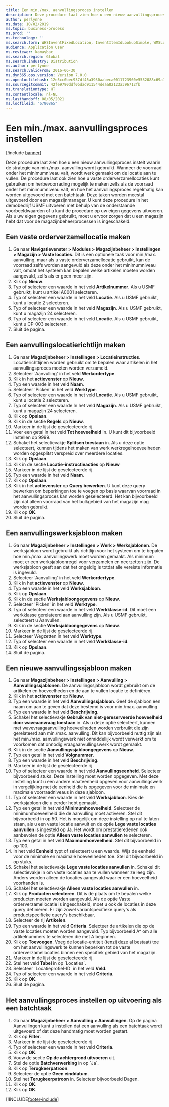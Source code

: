 ```yaml
---
title: Een min./max. aanvullingsproces instellen
description: Deze procedure laat zien hoe u een nieuw aanvullingsproces instelt waarin de strategie van min./max. aanvulling wordt gebruikt.
author: perlynne
ms.date: 10/02/2019
ms.topic: business-process
ms.prod: ''
ms.technology: ''
ms.search.form: WHSInventFixedLocation, InventItemIdLookupSimple, WMSLocationIdLookup, WHSLocDirTable, InventLocationIdLookup, SysQueryForm, WHSWorkTemplateTable, WHSReplenishmentTemplates, UnitOfMeasureLookup, SysQueryTableLookUp, SysQueryFieldLookUp, SysRecurrence, WHSInventFixedLocation
audience: Application User
ms.reviewer: kamaybac
ms.search.region: Global
ms.search.industry: Distribution
ms.author: perlynne
ms.search.validFrom: 2016-06-30
ms.dyn365.ops.version: Version 7.0.0
ms.openlocfilehash: 12e5cc0bec937df45a3930aabeca0011723960e5532088c69a11074cf2d046a3
ms.sourcegitcommit: 42fe9790ddf0bdad911544deaa82123a396712fb
ms.translationtype: HT
ms.contentlocale: nl-NL
ms.lasthandoff: 08/05/2021
ms.locfileid: "6780865"
---
```

# <a name="set-up-a-min-max-replenishment-process"></a>Een min./max. aanvullingsproces instellen

[!include [banner](../../includes/banner.md)]

Deze procedure laat zien hoe u een nieuw aanvullingsproces instelt waarin de strategie van min./max. aanvulling wordt gebruikt. Wanneer de voorraad onder het minimumniveau valt, wordt werk gemaakt om de locatie aan te vullen. De procedure laat ook zien hoe u vaste orderverzamellocaties kunt gebruiken om herbevoorrading mogelijk te maken zelfs als de voorraad onder het minimumniveau valt, en hoe het aanvullingsproces regelmatig kan worden uitgevoerd met een batchtaak. Deze taken worden meestal uitgevoerd door een magazijnmanager. U kunt deze procedure in het demobedrijf USMF uitvoeren met behulp van de onderstaande voorbeeldwaarden of u kunt de procedure op uw eigen gegevens uitvoeren. Als u uw eigen gegevens gebruikt, moet u ervoor zorgen dat u een magazijn hebt dat voor de magazijnbeheerprocessen is ingeschakeld.


## <a name="create-a-fixed-picking-location"></a>Een vaste orderverzamellocatie maken
1. Ga naar **Navigatievenster > Modules > Magazijnbeheer > Instellingen > Magazijn > Vaste locaties**. Dit is een optionele taak voor min./max. aanvulling, maar als u vaste orderverzamellocatie gebruikt, kan de voorraad zelfs worden aangevuld als deze onder het minimumniveau valt, omdat het systeem kan bepalen welke artikelen moeten worden aangevuld, zelfs als er geen meer zijn.
2. Klik op **Nieuw**.
3. Typ of selecteer een waarde in het veld **Artikelnummer**. Als u USMF gebruikt, kunt u artikel A0001 selecteren.  
4. Typ of selecteer een waarde in het veld **Locatie**. Als u USMF gebruikt, kunt u locatie 2 selecteren.  
5. Typ of selecteer een waarde In het veld **Magazijn**. Als u USMF gebruikt, kunt u magazijn 24 selecteren.  
6. Typ of selecteer een waarde in het veld **Locatie**. Als u USMF gebruikt, kunt u CP-003 selecteren.  
7. Sluit de pagina.

## <a name="create-a-replenishment-location-directive"></a>Een aanvullingslocatierichtlijn maken
1. Ga naar **Magazijnbeheer > Instellingen > Locatieinstructies**. Locatierichtlijnen worden gebruikt om te bepalen waar artikelen in het aanvullingsproces moeten worden verzameld.
2. Selecteer 'Aanvulling' in het veld **Werkordertype**.
3. Klik in het **actievenster** op **Nieuw**.
4. Typ een waarde in het veld **Naam**.
5. Selecteer 'Picken' in het veld **Werktype**.
6. Typ of selecteer een waarde in het veld **Locatie**. Als u USMF gebruikt, kunt u locatie 2 selecteren.  
7. Typ of selecteer een waarde In het veld **Magazijn**. Als u USMF gebruikt, kunt u magazijn 24 selecteren.  
8. Klik op **Opslaan**.
9. Klik in de sectie **Regels** op **Nieuw**.
10. Markeer in de lijst de geselecteerde rij.
11. Voer een getal in het veld **Tot hoeveelheid** in. U kunt dit bijvoorbeeld instellen op 9999.  
12. Schakel het selectievakje **Splitsen toestaan** in. Als u deze optie selecteert, kunnen tijdens het maken van werk werkregelhoeveelheden worden opgesplitst verspreid over meerdere locaties.  
13. Klik op **Opslaan**.
14. Klik in de sectie **Locatie-instructieacties** op **Nieuw**
15. Markeer in de lijst de geselecteerde rij.
16. Typ een waarde in het veld **Naam**.
17. Klik op **Opslaan**.
18. Klik in het **actievenster** op **Query bewerken**. U kunt deze query bewerken om beperkingen toe te voegen op basis waarvan voorraad in het aanvullingsproces kan worden geselecteerd. Het kan bijvoorbeeld zijn dat alleen voorraad van het bulkgebied van het magazijn mag worden gebruikt.
19. Klik op **OK**.
20. Sluit de pagina.

## <a name="create-a-replenishment-work-template"></a>Een aanvullingswerksjabloon maken
1. Ga naar **Magazijnbeheer > Instellingen > Werk > Werksjablonen**. De werksjabloon wordt gebruikt als richtlijn voor het systeem om te bepalen hoe min./max. aanvullingswerk moet worden gemaakt. Als minimum moet er een werksjabloonregel voor verzamelen en neerzetten zijn. De werksjabloon geeft aan dat het ongeldig is totdat alle vereiste informatie is ingevuld. 
2. Selecteer 'Aanvulling' in het veld **Werkordertype**.
3. Klik in het **actievenster** op **Nieuw**.
4. Typ een waarde in het veld **Werksjabloon**.
5. Klik op **Opslaan**.
6. Klik in de sectie **Werksjabloongegevens** op **Nieuw**.
7. Selecteer 'Picken' in het veld **Werktype**.
8. Typ of selecteer een waarde in het veld **Werkklasse-id**. Dit moet een werkklasse gerelateerd aan aanvulling zijn. Als u USMF gebruikt, selecteert u Aanvullen.  
9. Klik in de sectie **Werksjabloongegevens** op **Nieuw**.
10. Markeer in de lijst de geselecteerde rij.
11. Selecteer Wegzetten in het veld **Werktype**.
12. Typ of selecteer een waarde in het veld **Werkklasse-id**.
13. Klik op **Opslaan**.
14. Sluit de pagina.

## <a name="create-a-new-replenishment-template"></a>Een nieuwe aanvullingssjabloon maken
1. Ga naar **Magazijnbeheer > Instellingen > Aanvulling > Aanvullingssjablonen**. De aanvullingssjabloon wordt gebruikt om de artikelen en hoeveelheden en de aan te vullen locatie te definiëren.
2. Klik in het **actievenster** op **Nieuw**.
3. Typ een waarde in het veld **Aanvullingssjabloon**. Geef de sjabloon een naam om aan te geven dat deze bestemd is voor min./max. aanvulling.  
4. Typ een waarde in het veld **Beschrijving**.
5. Schakel het selectievakje **Gebruik van niet-gereserveerde hoeveelheid door waveaanvraag toestaan** in. Als u deze optie selecteert, kunnen met wavevraagaanvulling hoeveelheden worden verbruikt die zijn gerelateerd aan min./max. aanvulling. Dit kan bijvoorbeeld nuttig zijn als het min./max. aanvullingswerk niet onmiddellijk wordt verwerkt om te voorkomen dat onnodig vraagaanvullingswerk wordt gemaakt.
6. Klik in de sectie **Aanvullingssjabloongegevens** op **Nieuw**.
7. Typ een getal in het veld **Volgnummer**.
8. Typ een waarde in het veld **Beschrijving**.
9. Markeer in de lijst de geselecteerde rij.
10. Typ of selecteer een waarde in het veld **Aanvullingseenheid**. Selecteer bijvoorbeeld stuks. Deze instelling moet worden opgegeven. Met deze instelling kunt u een andere maateenheid opgeven voor aanvullingswerk in vergelijking met de eenheid die is opgegeven voor de minimale en maximale voorraadniveaus in deze sjabloon.
11. Typ of selecteer een waarde in het veld **Werksjabloon**. Kies de werksjabloon die u eerder hebt gemaakt.  
12. Typ een getal in het veld **Minimumhoeveelheid**. Selecteer de minimumhoeveelheid die de aanvulling moet activeren. Stel dit bijvoorbeeld in op 50. Het is mogelijk om deze instelling op nul te laten staan, als u een vaste locatie aanvult en de optie **Lege vaste locaties aanvullen** is ingesteld op Ja. Het wordt om prestatieredenen ook aanbevolen de optie **Alleen vaste locaties aanvullen** te selecteren.
13. Typ een getal in het veld **Maximumhoeveelheid**. Stel dit bijvoorbeeld in op 100.  
14. In het veld **Eenheid** typt of selecteert u een waarde. Wijs de eenheid voor de minimale en maximale hoeveelheden toe. Stel dit bijvoorbeeld in op stuks.  
15. Schakel het selectievakje **Lege vaste locaties aanvullen** in. Schakel dit selectievakje in om vaste locaties aan te vullen wanneer ze leeg zijn. Anders worden alleen de locaties aangevuld waar er een hoeveelheid voorhanden is.
16. Schakel het selectievakje **Alleen vaste locaties aanvullen** in.
17. Klik op **Producten selecteren**. Dit is de plaats om te bepalen welke producten moeten worden aangevuld. Als de optie Vaste orderverzamellocatie is ingeschakeld, moet u ook de locaties in deze query definiëren. Er zijn zowel variantspecifieke query's als productspecifieke query's beschikbaar.
18. Selecteer de rij **Artikelen**.
19. Typ een waarde in het veld **Criteria**. Selecteer de artikelen die op de vaste locaties moeten worden aangevuld. Typ bijvoorbeeld A* om alle artikelnummers te selecteren die met A beginnen.
20. Klik op **Toevoegen**. Voeg de locatie-entiteit (tenzij deze al bestaat) toe om het aanvullingswerk te kunnen beperken tot de vaste orderverzamellocaties binnen een specifiek gebied van het magazijn.
21. Markeer in de lijst de geselecteerde rij.
22. Stel het veld **Tabel** in op ´Locaties´.
23. Selecteer ´Locatieprofiel-ID´ in het veld **Veld**.
24. Typ of selecteer een waarde in het veld **Criteria**.
25. Klik op **OK**.
26. Sluit de pagina.

## <a name="set-the-replenishment-process-to-run-as-a-batch-job"></a>Het aanvullingsproces instellen op uitvoering als een batchtaak
1. Ga naar **Magazijnbeheer > Aanvulling > Aanvullingen**. Op de pagina Aanvullingen kunt u instellen dat een aanvulling als een batchtaak wordt uitgevoerd of dat deze handmatig moet worden gestart.
2. Klik op **Filter**.
3. Markeer in de lijst de geselecteerde rij.
4. Typ of selecteer een waarde in het veld **Criteria**.
5. Klik op **OK**.
6. Vouw de sectie **Op de achtergrond uitvoeren** uit.
7. Stel de optie **Batchverwerking** in op ´Ja´.
8. Klik op **Terugkeerpatroon**.
9. Selecteer de optie **Geen einddatum**.
10. Stel het **Terugkeerpatroon** in. Selecteer bijvoorbeeld Dagen.  
11. Klik op **OK**.
12. Klik op **OK**.



[!INCLUDE[footer-include](../../../includes/footer-banner.md)]